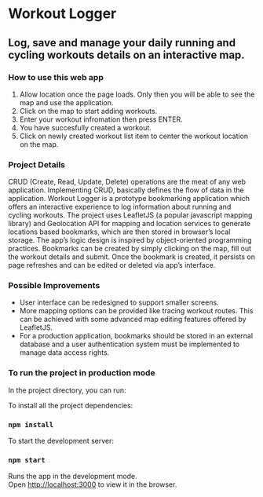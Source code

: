 # Workout Logger

## Log, save and manage your daily running and cycling workouts details on an interactive map.

### How to use this web app

1. Allow location once the page loads. Only then you will be able to see the map and use the application.
2. Click on the map to start adding workouts.
3. Enter your workout infromation then press ENTER.
4. You have succesfully created a workout.
5. Click on newly created workout list item to center the workout location on the map.

### Project Details

CRUD (Create, Read, Update, Delete) operations are the meat of any web application. Implementing CRUD, basically defines the flow of data in the application. 
Workout Logger is a prototype bookmarking application which offers an interactive experience to log information about running and cycling workouts. 
The project uses LeafletJS (a popular javascript mapping library) and Geolocation API for mapping and location services to generate locations based bookmarks, which are then stored in browser’s local storage. 
The app’s logic design is inspired by object-oriented programming practices. Bookmarks can be created by simply clicking on the map, fill out the workout details and submit. 
Once the bookmark is created, it persists on page refreshes and can be edited or deleted via app’s interface.

### Possible Improvements 

* User interface can be redesigned to support smaller screens.
* More mapping options can be provided like tracing workout routes. This can be achieved with some advanced map editing features offered by LeafletJS.
* For a production application, bookmarks should be stored in an external database and a user authentication system must be implemented to manage data access rights.

### To run the project in production mode

In the project directory, you can run:

To install all the project dependencies:

### `npm install`

To start the development server:

### `npm start`

Runs the app in the development mode.\
Open [http://localhost:3000](http://localhost:3000) to view it in the browser.
